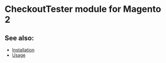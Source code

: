# CheckoutTester module for Magento 2

## See also:
- [Installation](INSTALL.md)
- [Usage](USAGE.md)
